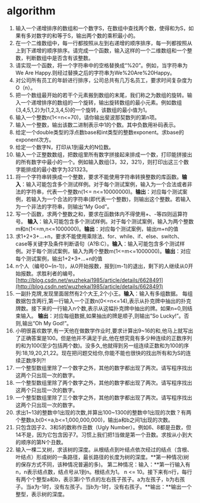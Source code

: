 # algorithm


1. 输入一个递增排序的数组和一个数字S，在数组中查找两个数，使得和为S，如果有多对数字的和等于S，输出两个数的乘积最小的。
2. 在一个二维数组中，每一行都按照从左到右递增的顺序排序，每一列都按照从上到下递增的顺序排序。请完成一个函数，输入这样的一个二维数组和一个整数，判断数组中是否含有该整数。
3. 请实现一个函数，将一个字符串中的空格替换成“%20”。例如，当字符串为We Are Happy.则经过替换之后的字符串为We%20Are%20Happy。
4. 对公司所有员工的年龄进行排序，公司总共有几万名员工，要求时间复杂度为O（n）。
5. 把一个数组最开始的若干个元素搬到数组的末尾，我们称之为数组的旋转。输入一个递增排序的数组的一个旋转，输出旋转数组的最小元素。例如数组{3,4,5,1,2}为{1,2,3,4,5}的一个旋转，该数组的最小值为1。
6. 输入一个整数n(1<=n<=70)，请你输出斐波那契数列的第n项。
7. 输入一个整数，输出该数二进制表示中1的个数。其中负数用补码表示。
8. 给定一个double类型的浮点数base和int类型的整数exponent。求base的exponent次方。
9. 给定一个数字N，打印从1到最大的N位数。
10. 输入一个正整数数组，把数组里所有数字拼接起来排成一个数，打印能拼接出的所有数字中最小的一个。例如输入数组{3，32，321}，则打印出这三个数字能排成的最小数字为321323。
11. 将一个字符串转换成一个整数，要求不能使用字符串转换整数的库函数。**输入**：输入可能包含多个测试样例。对于每个测试案例，输入为一个合法或者非法的字符串，代表一个整数n(1<= n<=10000000)。**输出**：对应每个测试案例，若输入为一个合法的字符串(即代表一个整数)，则输出这个整数。若输入为一个非法的字符串，则输出“My God”。
12. 写一个函数，求两个整数之和，要求在函数体内不得使用+、-等四则运算符号。 **输入**：输入可能包含多个测试样例。对于每个测试案例，输入为两个整数m和n(1<=m,n<=1000000)。**输出**：对应每个测试案例，输出m+n的值
13. 求1+2+3+...+n，要求不能使用乘除法、for、while、if、else、switch、case等关键字及条件判断语句（A?B:C）。**输入**：输入可能包含多个测试样例。对于每个测试案例，输入为两个整数m(1<=m<=1000000)。**输出**：对应每个测试案例，输出1+2+3+…+n的值
14. n个人（编号0~(n-1))，从0开始报数，报到(m-1)的退出，剩下的人继续从0开始报数。求胜利者的编号。 [http://blog.csdn.net/wuzhekai1985/article/details/6628491](http://blog.csdn.net/wuzhekai1985/article/details/6628491)
15. 一副扑克牌,发现里面居然有2个大王,2个小王。**输入**：输入有多组数据。
每组数据包含两行,第一行输入一个正数n(0<=n<=14),表示从扑克牌中抽出的扑克牌数。接下来的一行输入n个数,表示从这幅扑克牌中抽出的牌。如果n=0,则结束输入。
**输出**：对应每组数据,如果抽出的牌是顺子,则输出“So Lucky!”。否则,输出“Oh My God!”。
16. 小明很喜欢数学,有一天他在做数学作业时,要求计算出9~16的和,他马上就写出了正确答案是100。但是他并不满足于此,他在想究竟有多少种连续的正数序列的和为100(至少包括两个数)。没多久,他就得到另一组连续正数和为100的序列:18,19,20,21,22。现在把问题交给你,你能不能也很快的找出所有和为S的连续正数序列?!
17. 一个整型数组里除了一个数字之外，其他的数字都出现了两次。请写程序找出这两个只出现一次的数字。
18. 一个整型数组里除了两个数字之外，其他的数字都出现了两次。请写程序找出这两个只出现一次的数字。
19. 一个整型数组里除了三个数字之外，其他的数字都出现了两次。请写程序找出这两个只出现一次的数字。
20. 求出1~13的整数中1出现的次数,并算出100~1300的整数中1出现的次数？有两个整数a,b(0<=a,b<=1,000,000,000)，输出a和b之间1出现的次数。
21. 只包含因子2、3和5的数称作丑数（Ugly Number）。例如6、8都是丑数，但14不是，因为它包含因子7。习惯上我们把1当做是第一个丑数。求按从小到大的顺序的第N个丑数。
22. 输入一棵二叉树，求该树的深度。从根结点到叶结点依次经过的结点（含根、叶结点）形成树的一条路径，最长路径的长度为树的深度。**第一种情况(树的保存方式不同，该种情况普遍的多)。 第二种情况：输入：**第一行输入有n，n表示结点数，结点号从1到n。根结点为1。 n <= 10。接下来有n行，每行有两个个整型a和b，表示第i个节点的左右孩子孩子。a为左孩子，b为右孩子。当a为-1时，没有左孩子。当b为-1时，没有右孩子。**输出：**输出一个整型，表示树的深度。






